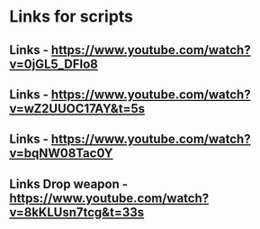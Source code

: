 # Links for scripts 

## Links - https://www.youtube.com/watch?v=0jGL5_DFIo8
## Links - https://www.youtube.com/watch?v=wZ2UUOC17AY&t=5s
## Links - https://www.youtube.com/watch?v=bqNW08Tac0Y
## Links Drop weapon - https://www.youtube.com/watch?v=8kKLUsn7tcg&t=33s